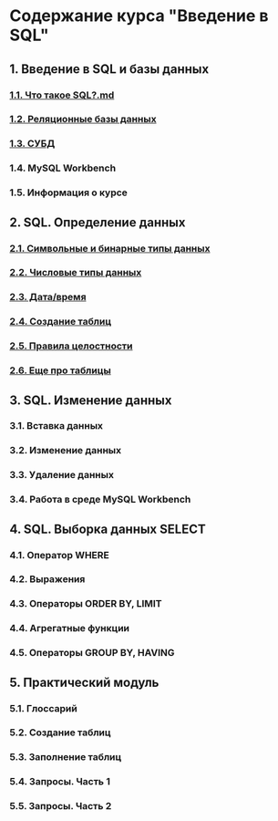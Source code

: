 # Содержание курса "Введение в SQL"

## 1. Введение в SQL и базы данных
### [1.1. Что такое SQL?.md](https://github.com/OlgaMiasoedova/SQL-Introduction/blob/main/1.1.%20%D0%A7%D1%82%D0%BE%20%D1%82%D0%B0%D0%BA%D0%BE%D0%B5%20SQL%3F.md)

### [1.2. Реляционные базы данных](https://github.com/OlgaMiasoedova/SQL-Introduction/blob/main/1.2.%20%D0%A0%D0%B5%D0%BB%D1%8F%D1%86%D0%B8%D0%BE%D0%BD%D0%BD%D1%8B%D0%B5%20%D0%B1%D0%B0%D0%B7%D1%8B%20%D0%B4%D0%B0%D0%BD%D0%BD%D1%8B%D1%85.md)

### [1.3. СУБД](https://github.com/OlgaMiasoedova/SQL-Introduction/blob/main/1.3.%20%D0%A1%D0%A3%D0%91%D0%94.md)

### 1.4. MySQL Workbench

### 1.5. Информация о курсе

## 2. SQL. Определение данных

### [2.1. Символьные и бинарные типы данных](https://github.com/OlgaMiasoedova/SQL-Introduction/blob/main/2.1.%20%D0%A1%D0%B8%D0%BC%D0%B2%D0%BE%D0%BB%D1%8C%D0%BD%D1%8B%D0%B5%20%D0%B8%20%D0%B1%D0%B8%D0%BD%D0%B0%D1%80%D0%BD%D1%8B%D0%B5%20%D1%82%D0%B8%D0%BF%D1%8B%20%D0%B4%D0%B0%D0%BD%D0%BD%D1%8B%D1%85.md)

### [2.2. Числовые типы данных](https://github.com/OlgaMiasoedova/SQL-Introduction/blob/main/2.2.%20%D0%A7%D0%B8%D1%81%D0%BB%D0%BE%D0%B2%D1%8B%D0%B5%20%D1%82%D0%B8%D0%BF%D1%8B%20%D0%B4%D0%B0%D0%BD%D0%BD%D1%8B%D1%85.md)

### [2.3. Дата/время](https://github.com/OlgaMiasoedova/SQL-Introduction/blob/main/2.3.%20%D0%94%D0%B0%D1%82%D0%B0%2C%20%D0%B2%D1%80%D0%B5%D0%BC%D1%8F.md)

### [2.4. Создание таблиц](https://github.com/OlgaMiasoedova/SQL-Introduction/blob/main/2.4.%20%D0%A1%D0%BE%D0%B7%D0%B4%D0%B0%D0%BD%D0%B8%D0%B5%20%D1%82%D0%B0%D0%B1%D0%BB%D0%B8%D1%86.md)

### [2.5. Правила целостности](https://github.com/OlgaMiasoedova/SQL-Introduction/blob/main/2.5.%20%D0%9F%D1%80%D0%B0%D0%B2%D0%B8%D0%BB%D0%B0%20%D1%86%D0%B5%D0%BB%D0%BE%D1%81%D1%82%D0%BD%D0%BE%D1%81%D1%82%D0%B8.md)

### [2.6. Еще про таблицы](https://github.com/OlgaMiasoedova/SQL-Introduction/blob/main/2.6.%20%D0%95%D1%89%D0%B5%20%D0%BF%D1%80%D0%BE%20%D1%82%D0%B0%D0%B1%D0%BB%D0%B8%D1%86%D1%8B.md)

## 3. SQL. Изменение данных
### 3.1. Вставка данных
### 3.2. Изменение данных
### 3.3. Удаление данных
### 3.4. Работа в среде MySQL Workbench
## 4. SQL. Выборка данных SELECT
### 4.1. Оператор WHERE
### 4.2. Выражения
### 4.3. Операторы ORDER BY, LIMIT
### 4.4. Агрегатные функции
### 4.5. Операторы GROUP BY, HAVING
## 5. Практический модуль
### 5.1. Глоссарий
### 5.2. Создание таблиц
### 5.3. Заполнение таблиц
### 5.4. Запросы. Часть 1
### 5.5. Запросы. Часть 2
